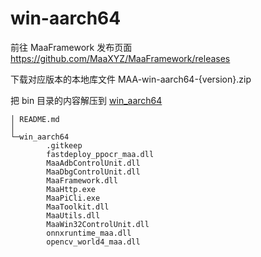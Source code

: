 win-aarch64
===

前往 MaaFramework 发布页面 https://github.com/MaaXYZ/MaaFramework/releases

下载对应版本的本地库文件 MAA-win-aarch64-{version}.zip

把 bin 目录的内容解压到 [win_aarch64](win_aarch64)

```
│ README.md
│ 
└─win_aarch64
        .gitkeep
        fastdeploy_ppocr_maa.dll
        MaaAdbControlUnit.dll
        MaaDbgControlUnit.dll
        MaaFramework.dll
        MaaHttp.exe
        MaaPiCli.exe
        MaaToolkit.dll
        MaaUtils.dll
        MaaWin32ControlUnit.dll
        onnxruntime_maa.dll
        opencv_world4_maa.dll
```
